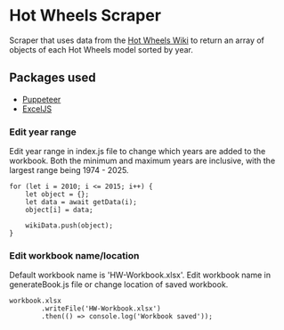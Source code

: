 # Hot Wheels Scraper

Scraper that uses data from the [Hot Wheels Wiki](https://hotwheels.fandom.com/wiki/Hot_Wheels) to return an array of objects of each Hot Wheels model sorted by year.

## Packages used
- [Puppeteer](https://pptr.dev/)
- [ExcelJS](https://www.npmjs.com/package/exceljs?activeTab=readme)

### Edit year range

Edit year range in index.js file to change which years are added to the workbook. Both the minimum and maximum years are inclusive, with the largest range being 1974 - 2025.
```
for (let i = 2010; i <= 2015; i++) {
    let object = {};
    let data = await getData(i);
    object[i] = data;

    wikiData.push(object);
}
```

### Edit workbook name/location

Default workbook name is 'HW-Workbook.xlsx'. Edit workbook name in generateBook.js file or change location of saved workbook.
```
workbook.xlsx
        .writeFile('HW-Workbook.xlsx')
        .then(() => console.log('Workbook saved'));
```
